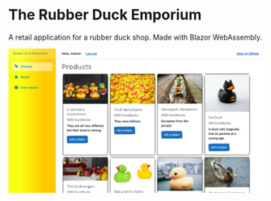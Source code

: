 # The Rubber Duck Emporium

A retail application for a rubber duck shop. Made with Blazor WebAssembly.

![The Rubber Duck Emporium](Screenshot.png "Products Page")